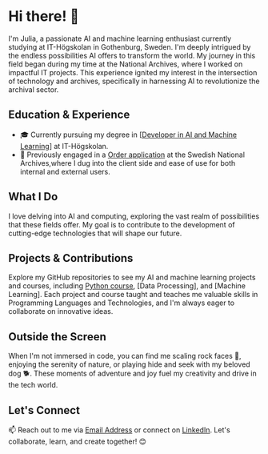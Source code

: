 # Hi there! 👋

I'm Julia, a passionate AI and machine learning enthusiast currently studying at IT-Högskolan in Gothenburg, Sweden. I'm deeply intrigued by the endless possibilities AI offers to transform the world. My journey in this field began during my time at the National Archives, where I worked on impactful IT projects. This experience ignited my interest in the intersection of technology and archives, specifically in harnessing AI to revolutionize the archival sector.

## Education & Experience

- 🎓 Currently pursuing my degree in [[Developer in AI and Machine Learning](https://www.iths.se/utbildningar/utvecklare-inom-ai-och-maskininlarning/)] at IT-Högskolan.
- 💼 Previously engaged in a [Order application](https://sok.riksarkivet.se/bestall-till-lasesal) at the Swedish National Archives,where I dug into the client side and ease of use for both internal and external users.

## What I Do

I love delving into AI and computing, exploring the vast realm of possibilities that these fields offer. My goal is to contribute to the development of cutting-edge technologies that will shape our future.

## Projects & Contributions

Explore my GitHub repositories to see my AI and machine learning projects and courses, including [Python course](https://github.com/DeerBay/Python-Julia-Sjoholm.git), [Data Processing], and [Machine Learning]. Each project and course taught and teaches me valuable skills in Programming Languages and Technologies, and I'm always eager to collaborate on innovative ideas.

## Outside the Screen

When I'm not immersed in code, you can find me scaling rock faces 🧗, enjoying the serenity of nature, or playing hide and seek with my beloved dog 🐕. These moments of adventure and joy fuel my creativity and drive in the tech world.

## Let's Connect

📫 Reach out to me via [Email Address](juliamariasjoholm@gmail.com) or connect on [LinkedIn](https://www.linkedin.com/in/julia-sj%C3%B6holm-19548b26b/). Let's collaborate, learn, and create together! 😊
